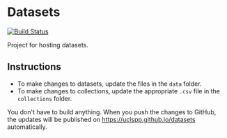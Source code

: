 # Datasets

[![Build Status](https://travis-ci.org/UCLSPP/datasets.svg?branch=master)](https://travis-ci.org/UCLSPP/datasets)

Project for hosting datasets. 

## Instructions

- To make changes to datasets, update the files in the `data` folder. 
- To make changes to collections, update the appropriate `.csv` file in the `collections` folder.

You don't have to build anything. When you push the changes to GitHub, the updates will be published on https://uclspp.github.io/datasets automatically.


